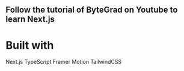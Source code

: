 

## Follow the tutorial of ByteGrad on Youtube to learn Next.js 

# Built with
Next.js
TypeScript
Framer Motion
TailwindCSS



